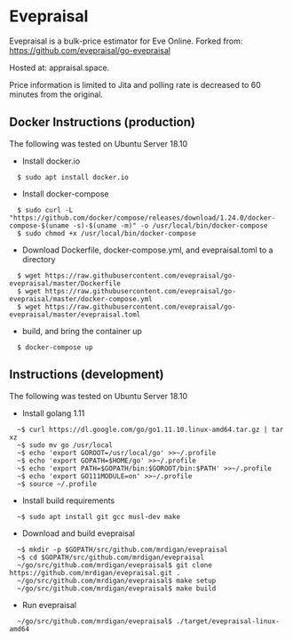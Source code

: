 # Evepraisal

Evepraisal is a bulk-price estimator for Eve Online. Forked from: https://github.com/evepraisal/go-evepraisal

Hosted at: appraisal.space.

Price information is limited to Jita and polling rate is decreased to 60 minutes from the original.

## Docker Instructions (production)

The following was tested on Ubuntu Server 18.10

- Install docker.io

```
  $ sudo apt install docker.io
```

- Install docker-compose

```
  $ sudo curl -L "https://github.com/docker/compose/releases/download/1.24.0/docker-compose-$(uname -s)-$(uname -m)" -o /usr/local/bin/docker-compose
  $ sudo chmod +x /usr/local/bin/docker-compose
```

- Download Dockerfile, docker-compose.yml, and evepraisal.toml to a directory

```
  $ wget https://raw.githubusercontent.com/evepraisal/go-evepraisal/master/Dockerfile
  $ wget https://raw.githubusercontent.com/evepraisal/go-evepraisal/master/docker-compose.yml
  $ wget https://raw.githubusercontent.com/evepraisal/go-evepraisal/master/evepraisal.toml
```

- build, and bring the container up

```
  $ docker-compose up
```

## Instructions (development)

The following was tested on Ubuntu Server 18.10

- Install golang 1.11

```
  ~$ curl https://dl.google.com/go/go1.11.10.linux-amd64.tar.gz | tar xz
  ~$ sudo mv go /usr/local
  ~$ echo 'export GOROOT=/usr/local/go' >>~/.profile
  ~$ echo 'export GOPATH=$HOME/go' >>~/.profile
  ~$ echo 'export PATH=$GOPATH/bin:$GOROOT/bin:$PATH' >>~/.profile
  ~$ echo 'export GO111MODULE=on' >>~/.profile
  ~$ source ~/.profile
```

- Install build requirements

```
  ~$ sudo apt install git gcc musl-dev make
```

- Download and build evepraisal

```
  ~$ mkdir -p $GOPATH/src/github.com/mrdigan/evepraisal
  ~$ cd $GOPATH/src/github.com/mrdigan/evepraisal
  ~/go/src/github.com/mrdigan/evepraisal$ git clone https://github.com/mrdigan/evepraisal.git .
  ~/go/src/github.com/mrdigan/evepraisal$ make setup
  ~/go/src/github.com/mrdigan/evepraisal$ make build
```

- Run evepraisal

```
  ~/go/src/github.com/mrdigan/evepraisal$ ./target/evepraisal-linux-amd64
```
